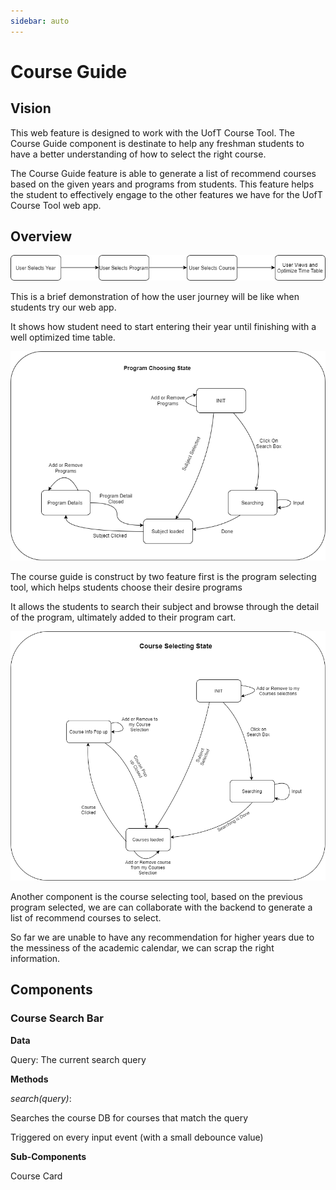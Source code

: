 ```yaml
---
sidebar: auto
---
```


# Course Guide

## Vision
This web feature is designed to work with the UofT Course Tool. 
The Course Guide component is destinate to help any freshman students to have a better understanding of how to select the right course.

The Course Guide feature is able to generate a list of recommend courses based on the given years and programs from students.
This feature helps the student to effectively engage to the other features we have for the UofT Course Tool web app.

## Overview
![high-level-demonstration](./High_level_demonstration.png)

This is a brief demonstration of how the user journey will be like when students try our web app.

It shows how student need to start entering their year until finishing with a well optimized time table.

![program-selecting-chart](./Program_Choosing_state.png)

The course guide is construct by two feature first is the program selecting tool, which helps students choose their desire programs

It allows the students to search their subject and browse through the detail of the program, ultimately added to their program cart.

![course-selecting-chart](./Course_Selecting_State.png)

Another component is the course selecting tool, based on the previous program selected, we are can collaborate with the backend to generate a list of recommend courses to select.

So far we are unable to have any recommendation for higher years due to the messiness of the academic calendar, we can scrap the right information. 

## Components

### Course Search Bar 

__Data__ 

Query: The current search query 

__Methods__ 

_search(query)_:  

Searches the course DB for courses that match the query 

Triggered on every input event (with a small debounce value) 

__Sub-Components__

Course Card 